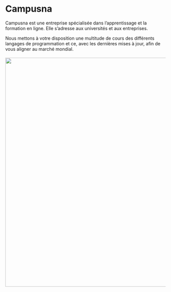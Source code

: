 # Campusna
Campusna est une entreprise spécialisée dans l’apprentissage et la formation en ligne. Elle s’adresse aux universités et aux entreprises.

Nous mettons à votre disposition une multitude de cours des différents langages de programmation et ce, avec les dernières mises à jour, afin de vous aligner au marché mondial.

<img style="margin-top: 5px; width: 720px;" src="http://campusna.com/wp-content/uploads/2021/04/Logo-campusna-A.png">

